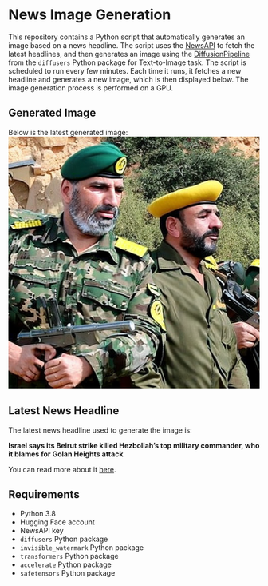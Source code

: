 # News Image Generation
This repository contains a Python script that automatically generates an image based on a news headline. The script uses the [NewsAPI](https://newsapi.org/) to fetch the latest headlines, and then generates an image using the [DiffusionPipeline](https://github.com/huggingface/diffusers) from the `diffusers` Python package for Text-to-Image task.
The script is scheduled to run every few minutes. Each time it runs, it fetches a new headline and generates a new image, which is then displayed below. The image generation process is performed on a GPU.

## Generated Image
Below is the latest generated image:
![Generated Image](image.png)

## Latest News Headline
The latest news headline used to generate the image is:

**Israel says its Beirut strike killed Hezbollah’s top military commander, who it blames for Golan Heights attack**

You can read more about it [here](https://news.google.com/rss/articles/CBMiowFBVV95cUxOUGZYRXNpOEVJeW42RWppNDJmdzJfUnBKTW1Ka2VyeE43SlBrdjdGSVVCRWVvVHpSRkxXOUo4YTRaZFdFOWkzVlh0Ykg0di05dzF3bTRvb3FtYzJWMzFpR2ItUmNPbVZwdXEwR0tySWREcTFSb1B6aEQteU5jQURUSFVqZ0dZcFFHUUJ0Q0plMkpyLTBFaTN2b3pVU2xXOTB1dWNB0gGaAUFVX3lxTFBhdmU1R2hSTGxLQU9IbUNPSjNsS0F6QWJLSGtrMjY2bTZpeWNPczZ2SHpvaVlDSFRNc2RYVTVyZ0dpbDdWSHBLalUtTWc2U01wT2oyanAtbUVuR2cyQ3FMZUhmTnlrQ2RqMDVLLVpYR09pdXc4NEdPdnM4cnNrd19PUnJleV8wTjZJUGhrQ3RtMkhoRDJNbFl5V3c?oc=5).

## Requirements
- Python 3.8
- Hugging Face account
- NewsAPI key
- `diffusers` Python package
- `invisible_watermark` Python package
- `transformers` Python package
- `accelerate` Python package
- `safetensors` Python package
